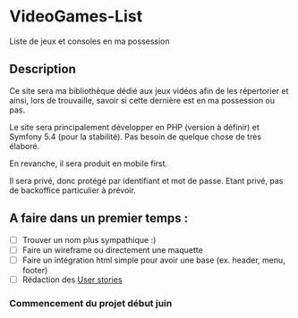 # VideoGames-List
Liste de jeux et consoles en ma possession

## Description

Ce site sera ma bibliothèque dédié aux jeux vidéos afin de les répertorier et ainsi, lors de trouvaille, savoir si cette dernière est en ma possession ou pas.

Le site sera principalement développer en PHP (version à définir) et Symfony 5.4 (pour la stabilité). Pas besoin de quelque chose de très élaboré.

En revanche, il sera produit en mobile first.

Il sera privé, donc protégé par identifiant et mot de passe. Etant privé, pas de backoffice particulier à prévoir.

## A faire dans un premier temps :

- [ ] Trouver un nom plus sympathique :)
- [ ] Faire un wireframe ou directement une maquette
- [ ] Faire un intégration html simple pour avoir une base (ex. header, menu, footer)
- [ ] Rédaction des [User stories](https://github.com/NicolasLenne/VideoGames-List/blob/main/user-stories.md)

### Commencement du projet début juin
